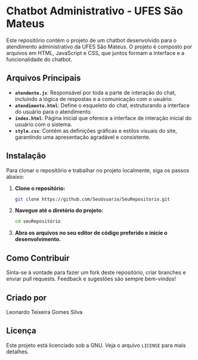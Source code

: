 # Chatbot Administrativo - UFES São Mateus

Este repositório contém o projeto de um chatbot desenvolvido para o atendimento administrativo da UFES São Mateus. O projeto é composto por arquivos em HTML, JavaScript e CSS, que juntos formam a interface e a funcionalidade do chatbot.

## Arquivos Principais

- **`atendente.js`**: Responsável por toda a parte de interação do chat, incluindo a lógica de respostas e a comunicação com o usuário.
- **`atendimento.html`**: Define o esqueleto do chat, estruturando a interface do usuário para o atendimento.
- **`index.html`**: Página inicial que oferece a interface de interação inicial do usuário com o sistema.
- **`style.css`**: Contém as definições gráficas e estilos visuais do site, garantindo uma apresentação agradável e consistente.

## Instalação

Para clonar o repositório e trabalhar no projeto localmente, siga os passos abaixo:



1. **Clone o repositório:**
   ```bash
   git clone https://github.com/SeuUsuario/SeuRepositorio.git

2. **Navegue até o diretório do projeto:**
   ```bash
   cd seuRepositório


3. **Abra os arquivos no seu editor de código preferido e inicie o desenvolvimento.**


## Como Contribuir
Sinta-se à vontade para fazer um fork deste repositório, criar branches e enviar pull requests. Feedback e sugestões são sempre bem-vindos!

## Criado por
Leonardo Teixeira Gomes Silva

## Licença
Este projeto está licenciado sob a GNU. Veja o arquivo `LICENSE` para mais detalhes.
